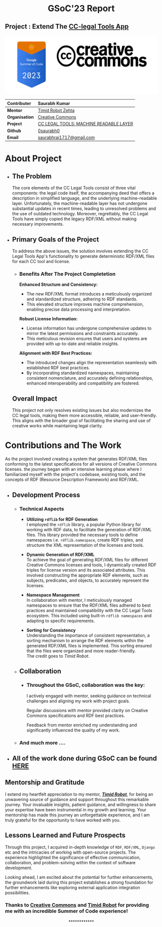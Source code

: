 <h1 align = "center">GSoC'23 Report</h1>

<h2>Project : Extend The <a href = "https://github.com/creativecommons/cc-legal-tools-app"> CC-legal Tools App </a></h2>


<p align="center">
  <img src="resources/banner-1.png">
</p>



| **Contributer**    | Saurabh Kumar                                                                                                 |
| :------            | :-------------------------------------------------------------------------------------------------------------|
| **Mentor**         | [Timid Robot Zehta](https://github.com/TimidRobot)                                                            |
| **Organisation**   | [Creative Commons](https://creativecommons.org/)                                                              |
| **Project**        | [CC LEGAL TOOLS: MACHINE READABLE LAYER](https://summerofcode.withgoogle.com/programs/2023/projects/9m8Ttuvo) |
| **Github**         | [0saurabh0](https://github.com/0saurabh0)                                                                     |   
| **Email**          | <a href="saurabhrai1717@gmail.com">saurabhrai1717@gmail.com</a>                                               |

# About Project
- ## The Problem
    The core elements of the CC Legal Tools consist of three vital components: the legal code itself, the accompanying deed that offers a description in simplified language, and the underlying machine-readable layer. Unfortunately, the machine-readable layer has not undergone substantial updates in recent times, leading to unresolved problems and the use of outdated technology. Moreover, regrettably, the CC Legal Tools have simply copied the legacy RDF/XML without making necessary improvements.

- ## Primary Goals of the Project 

    To address the above issues, the solution involves extending the CC Legal Tools App's functionality to generate deterministic RDF/XML files for each CC tool and license.

    - ### Benefits After The Project Completetion 

        **Enhanced Structure and Consistency:** 
        - The new RDF/XML format introduces a meticulously organized and standardized structure, adhering to RDF standards.
        - This elevated structure improves machine comprehension, enabling precise data processing and interpretation.
        
        
        **Robust License Information:** 
        - License information has undergone comprehensive updates to mirror the latest permissions and constraints accurately.
        - This meticulous revision ensures that users and systems are provided with up-to-date and reliable insights.
        
        
        **Alignment with RDF Best Practices:** 
        - The introduced changes align the representation seamlessly with established RDF best practices.
        - By incorporating standardized namespaces, maintaining consistent nomenclature, and accurately defining relationships, enhanced interoperability and compatibility are fostered.
        

    ## Overall Impact
    This project not only resolves existing issues but also modernizes the CC legal tools, making them more accessible, reliable, and user-friendly. This aligns with the broader goal of facilitating the sharing and use of creative works while maintaining legal clarity.


# Contributions and The Work
As the project involved creating a system that generates RDF/XML files conforming to the latest specifications for all versions of Creative Commons licenses. the journey began with an intensive learning phase where I familiarized myself with the project's codebase, existing tools, and the concepts of RDF (Resource Description Framework) and RDF/XML.

  - ## Development Process
    - ### Technical Aspects
      - **Utilizing `rdflib` for RDF Generation**  <br/>
          I employed the `rdflib` library, a popular Python library for working with RDF data, to facilitate the generation of RDF/XML files. This library provided the necessary tools to define namespaces i.e. `rdflib.namespace`, create RDF triples, and structure the XML representation of the licenses and tools.
      
      - **Dynamic Generation of RDF/XML**  <br/>
          To achieve the goal of generating RDF/XML files for different Creative Commons licenses and tools, I dynamically created RDF triples for license version and its associated attributes. This involved constructing the appropriate RDF elements, such as subjects, predicates, and objects, to accurately represent the licenses.

      - **Namespace Management**  <br/>
          In collaboration with mentor, I meticulously managed namespaces to ensure that the RDF/XML files adhered to best practices and maintained compatibility with the CC Legal Tools ecosystem. This included using built-in `rdflib namespaces` and adapting to specific requirements.

      - **Sorting for Consistency**  <br/>
          Understanding the importance of consistent representation, a sorting mechanism to arrange the RDF elements within the generated RDF/XML files is implemented. This sorting ensured that the files were organized and more reader-friendly.<br/>
          The credit goes to *Timid Robot*.
          

    - ## Collaboration <br/>
         - ### Throughout the GSoC, collaboration was the key: <br/>
            I actively engaged with mentor, seeking guidance on technical challenges and aligning my work with project goals. <br/>
            
            Regular discussions with mentor provided clarity on Creative Commons specifications and RDF best practices. <br/>
            
            Feedback from mentor enriched my understanding and significantly influenced the quality of my work. <br/>

    - ### And much more .... <br/>

- ## **All of the work done during GSoC can be found [HERE](https://github.com/creativecommons/cc-legal-tools-app/pull/357)**

## Mentorship and Gratitude
  I extend my heartfelt appreciation to my mentor, [***Timid Robot***](https://github.com/TimidRobot), for being an unwavering source of guidance and support throughout this remarkable journey. Your invaluable insights, patient guidance, and willingness to share your expertise have been instrumental in my growth and learning. Your mentorship has made this journey an unforgettable experience, and I am truly grateful for the opportunity to have worked with you.


## Lessons Learned and Future Prospects
Through this project, I acquired in-depth knowledge of `RDF`, `RDF/XML`, `Django` etc and the intricacies of working with open-source projects. The experience highlighted the significance of effective communication, collaboration, and problem-solving within the context of software development.

Looking ahead, I am excited about the potential for further enhancements, the groundwork laid during this project establishes a strong foundation for further enhancements like exploring external application integration possibilities.

### Thanks to [Creative Commons](https://creativecommons.org/) and [Timid Robot](https://github.com/TimidRobot) for providing me with an incredible Summer of Code experience!

<p align="center">
  ************
</p>